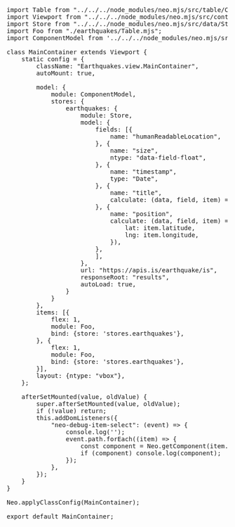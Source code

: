 <pre class="runnable text readonly">
import Table from "../../../node_modules/neo.mjs/src/table/Container.mjs";
import Viewport from "../../../node_modules/neo.mjs/src/container/Viewport.mjs";
import Store from "../../../node_modules/neo.mjs/src/data/Store.mjs";
import Foo from "./earthquakes/Table.mjs";
import ComponentModel from '../../../node_modules/neo.mjs/src/model/Component.mjs';

class MainContainer extends Viewport {
    static config = {
        className: "Earthquakes.view.MainContainer",
        autoMount: true,

        model: {
            module: ComponentModel,
            stores: {
                earthquakes: {
                    module: Store,
                    model: {
                        fields: [{
                            name: "humanReadableLocation",
                        }, {
                            name: "size",
                            ntype: "data-field-float",
                        }, {
                            name: "timestamp",
                            type: "Date",
                        }, {
                            name: "title",
                            calculate: (data, field, item) => item.humanReadableLocation,
                        }, {
                            name: "position",
                            calculate: (data, field, item) => ({
                                lat: item.latitude,
                                lng: item.longitude,
                            }),
                        },
                        ],
                    },
                    url: "https://apis.is/earthquake/is",
                    responseRoot: "results",
                    autoLoad: true,
                }
            }
        },
        items: [{
            flex: 1,
            module: Foo,
            bind: {store: 'stores.earthquakes'},
        }, {
            flex: 1,
            module: Foo,
            bind: {store: 'stores.earthquakes'},
        }],
        layout: {ntype: "vbox"},
    };

    afterSetMounted(value, oldValue) {
        super.afterSetMounted(value, oldValue);
        if (!value) return;
        this.addDomListeners({
            "neo-debug-item-select": (event) => {
                console.log('');
                event.path.forEach((item) => {
                    const component = Neo.getComponent(item.id);
                    if (component) console.log(component);
                });
            },
        });
    }
}

Neo.applyClassConfig(MainContainer);

export default MainContainer;

</pre>
